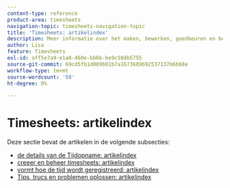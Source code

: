 ```yaml
---
content-type: reference
product-area: timesheets
navigation-topic: timesheets-navigation-topic
title: 'Timesheets: artikelindex'
description: Meer informatie over het maken, bewerken, goedkeuren en beheren van tijdbladen, tijdbladprofielen en uurtypen vindt u in de volgende secties.
author: Lisa
feature: Timesheets
exl-id: aff5e7a9-e1a0-460e-bb6b-be9c50db5755
source-git-commit: 69cd5fb1d089b81b7a1673609b92537137b6b68e
workflow-type: tm+mt
source-wordcount: '58'
ht-degree: 0%

---
```


# Timesheets: artikelindex

<!-- Audited: 12/2023 -->

Deze sectie bevat de artikelen in de volgende subsecties:

* [ de details van de Tijdopname: artikelindex ](../timesheets/timesheets/timesheets.md)
* [ creeer en beheer timesheets: artikelindex ](../timesheets/create-and-manage-timesheets/create-and-manage-timesheets.md)
* [ vormt hoe de tijd wordt geregistreerd: artikelindex ](../timesheets/config-timesheet-prefs/configure-timesheet-preferences.md)
* [Tips, trucs en problemen oplossen: artikelindex](../timesheets/tips-tricks-and-troubleshooting/tips-tricks-and-troubleshooting-timesheets.md)
